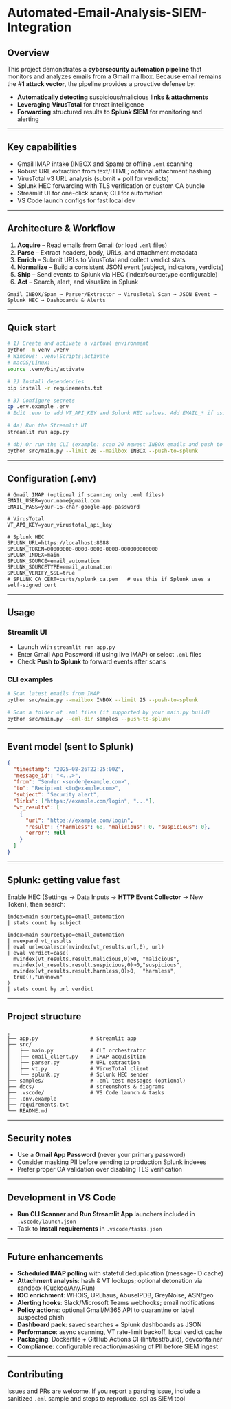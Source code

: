 # Automated-Email-Analysis-SIEM-Integration

## Overview

This project demonstrates a **cybersecurity automation pipeline** that monitors and analyzes emails from a Gmail mailbox. Because email remains the **#1 attack vector**, the pipeline provides a proactive defense by:

* **Automatically detecting** suspicious/malicious **links & attachments**
* **Leveraging** **VirusTotal** for threat intelligence
* **Forwarding** structured results to **Splunk SIEM** for monitoring and alerting

---

## Key capabilities

* Gmail IMAP intake (INBOX and Spam) or offline `.eml` scanning
* Robust URL extraction from text/HTML; optional attachment hashing
* VirusTotal v3 URL analysis (submit + poll for verdicts)
* Splunk HEC forwarding with TLS verification or custom CA bundle
* Streamlit UI for one-click scans; CLI for automation
* VS Code launch configs for fast local dev

---

## Architecture & Workflow

1. **Acquire** – Read emails from Gmail (or load `.eml` files)
2. **Parse** – Extract headers, body, URLs, and attachment metadata
3. **Enrich** – Submit URLs to VirusTotal and collect verdict stats
4. **Normalize** – Build a consistent JSON event (subject, indicators, verdicts)
5. **Ship** – Send events to Splunk via HEC (index/sourcetype configurable)
6. **Act** – Search, alert, and visualize in Splunk

```
Gmail INBOX/Spam → Parser/Extractor → VirusTotal Scan → JSON Event → Splunk HEC → Dashboards & Alerts
```

---

## Quick start

```bash
# 1) Create and activate a virtual environment
python -m venv .venv
# Windows: .venv\Scripts\activate
# macOS/Linux:
source .venv/bin/activate

# 2) Install dependencies
pip install -r requirements.txt

# 3) Configure secrets
cp .env.example .env
# Edit .env to add VT_API_KEY and Splunk HEC values. Add EMAIL_* if using IMAP.

# 4a) Run the Streamlit UI
streamlit run app.py

# 4b) Or run the CLI (example: scan 20 newest INBOX emails and push to Splunk)
python src/main.py --limit 20 --mailbox INBOX --push-to-splunk
```

---

## Configuration (.env)

```dotenv
# Gmail IMAP (optional if scanning only .eml files)
EMAIL_USER=your.name@gmail.com
EMAIL_PASS=your-16-char-google-app-password

# VirusTotal
VT_API_KEY=your_virustotal_api_key

# Splunk HEC
SPLUNK_URL=https://localhost:8088
SPLUNK_TOKEN=00000000-0000-0000-0000-000000000000
SPLUNK_INDEX=main
SPLUNK_SOURCE=email_automation
SPLUNK_SOURCETYPE=email_automation
SPLUNK_VERIFY_SSL=true
# SPLUNK_CA_CERT=certs/splunk_ca.pem   # use this if Splunk uses a self-signed cert
```

---

## Usage

### Streamlit UI

* Launch with `streamlit run app.py`
* Enter Gmail App Password (if using live IMAP) or select `.eml` files
* Check **Push to Splunk** to forward events after scans

### CLI examples

```bash
# Scan latest emails from IMAP
python src/main.py --mailbox INBOX --limit 25 --push-to-splunk

# Scan a folder of .eml files (if supported by your main.py build)
python src/main.py --eml-dir samples --push-to-splunk
```

---

## Event model (sent to Splunk)

```json
{
  "timestamp": "2025-08-26T22:25:00Z",
  "message_id": "<...>",
  "from": "Sender <sender@example.com>",
  "to": "Recipient <to@example.com>",
  "subject": "Security alert",
  "links": ["https://example.com/login", "..."],
  "vt_results": [
    {
      "url": "https://example.com/login",
      "result": {"harmless": 68, "malicious": 0, "suspicious": 0},
      "error": null
    }
  ]
}
```

---

## Splunk: getting value fast

Enable HEC (Settings → Data Inputs → **HTTP Event Collector** → New Token), then search:

```spl
index=main sourcetype=email_automation
| stats count by subject

index=main sourcetype=email_automation
| mvexpand vt_results
| eval url=coalesce(mvindex(vt_results.url,0), url)
| eval verdict=case(
  mvindex(vt_results.result.malicious,0)>0, "malicious",
  mvindex(vt_results.result.suspicious,0)>0,"suspicious",
  mvindex(vt_results.result.harmless,0)>0,  "harmless",
  true(),"unknown"
)
| stats count by url verdict
```

---

## Project structure

```
.
├── app.py                 # Streamlit app
├── src/
│   ├── main.py            # CLI orchestrator
│   ├── email_client.py    # IMAP acquisition
│   ├── parser.py          # URL extraction
│   ├── vt.py              # VirusTotal client
│   └── splunk.py          # Splunk HEC sender
├── samples/               # .eml test messages (optional)
├── docs/                  # screenshots & diagrams
├── .vscode/               # VS Code launch & tasks
├── .env.example
├── requirements.txt
└── README.md
```

---

## Security notes

* Use a **Gmail App Password** (never your primary password)
* Consider masking PII before sending to production Splunk indexes
* Prefer proper CA validation over disabling TLS verification

---

## Development in VS Code

* **Run CLI Scanner** and **Run Streamlit App** launchers included in `.vscode/launch.json`
* Task to **Install requirements** in `.vscode/tasks.json`

---

## Future enhancements

* **Scheduled IMAP polling** with stateful deduplication (message-ID cache)
* **Attachment analysis**: hash & VT lookups; optional detonation via sandbox (Cuckoo/Any.Run)
* **IOC enrichment**: WHOIS, URLhaus, AbuseIPDB, GreyNoise, ASN/geo
* **Alerting hooks**: Slack/Microsoft Teams webhooks; email notifications
* **Policy actions**: optional Gmail/M365 API to quarantine or label suspected phish
* **Dashboard pack**: saved searches + Splunk dashboards as JSON
* **Performance**: async scanning, VT rate-limit backoff, local verdict cache
* **Packaging**: Dockerfile + GitHub Actions CI (lint/test/build), devcontainer
* **Compliance**: configurable redaction/masking of PII before SIEM ingest

---

## Contributing

Issues and PRs are welcome. If you report a parsing issue, include a sanitized `.eml` sample and steps to reproduce.
 spl as SIEM tool
